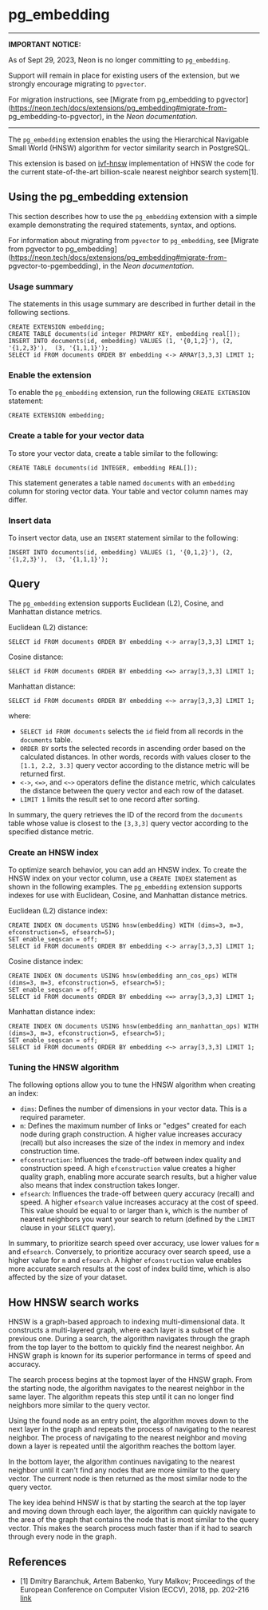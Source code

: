 # pg_embedding

* * *

**IMPORTANT NOTICE:**

As of Sept 29, 2023, Neon is no longer committing to `pg_embedding`.

Support will remain in place for existing users of the extension, but we
strongly encourage migrating to `pgvector`.

For migration instructions, see [Migrate from pg_embedding to
pgvector](https://neon.tech/docs/extensions/pg_embedding#migrate-from-
pg_embedding-to-pgvector), in the _Neon documentation_.

* * *

The `pg_embedding` extension enables the using the Hierarchical Navigable
Small World (HNSW) algorithm for vector similarity search in PostgreSQL.

This extension is based on [ivf-hnsw](https://github.com/dbaranchuk/ivf-hnsw)
implementation of HNSW the code for the current state-of-the-art billion-scale
nearest neighbor search system[1].

## Using the pg_embedding extension

This section describes how to use the `pg_embedding` extension with a simple
example demonstrating the required statements, syntax, and options.

For information about migrating from `pgvector` to `pg_embedding`, see
[Migrate from pgvector to
pg_embedding](https://neon.tech/docs/extensions/pg_embedding#migrate-from-
pgvector-to-pgembedding), in the _Neon documentation_.

### Usage summary

The statements in this usage summary are described in further detail in the
following sections.

    
    
    CREATE EXTENSION embedding;
    CREATE TABLE documents(id integer PRIMARY KEY, embedding real[]);
    INSERT INTO documents(id, embedding) VALUES (1, '{0,1,2}'), (2, '{1,2,3}'),  (3, '{1,1,1}');
    SELECT id FROM documents ORDER BY embedding <-> ARRAY[3,3,3] LIMIT 1;

### Enable the extension

To enable the `pg_embedding` extension, run the following `CREATE EXTENSION`
statement:

    
    
    CREATE EXTENSION embedding;

### Create a table for your vector data

To store your vector data, create a table similar to the following:

    
    
    CREATE TABLE documents(id INTEGER, embedding REAL[]);

This statement generates a table named `documents` with an `embedding` column
for storing vector data. Your table and vector column names may differ.

### Insert data

To insert vector data, use an `INSERT` statement similar to the following:

    
    
    INSERT INTO documents(id, embedding) VALUES (1, '{0,1,2}'), (2, '{1,2,3}'),  (3, '{1,1,1}');

## Query

The `pg_embedding` extension supports Euclidean (L2), Cosine, and Manhattan
distance metrics.

Euclidean (L2) distance:

    
    
    SELECT id FROM documents ORDER BY embedding <-> array[3,3,3] LIMIT 1;

Cosine distance:

    
    
    SELECT id FROM documents ORDER BY embedding <=> array[3,3,3] LIMIT 1;

Manhattan distance:

    
    
    SELECT id FROM documents ORDER BY embedding <~> array[3,3,3] LIMIT 1;

where:

  * `SELECT id FROM documents` selects the `id` field from all records in the `documents` table.
  * `ORDER BY` sorts the selected records in ascending order based on the calculated distances. In other words, records with values closer to the `[1.1, 2.2, 3.3]` query vector according to the distance metric will be returned first.
  * `<->`, `<=>`, and `<~>` operators define the distance metric, which calculates the distance between the query vector and each row of the dataset.
  * `LIMIT 1` limits the result set to one record after sorting.

In summary, the query retrieves the ID of the record from the `documents`
table whose value is closest to the `[3,3,3]` query vector according to the
specified distance metric.

### Create an HNSW index

To optimize search behavior, you can add an HNSW index. To create the HNSW
index on your vector column, use a `CREATE INDEX` statement as shown in the
following examples. The `pg_embedding` extension supports indexes for use with
Euclidean, Cosine, and Manhattan distance metrics.

Euclidean (L2) distance index:

    
    
    CREATE INDEX ON documents USING hnsw(embedding) WITH (dims=3, m=3, efconstruction=5, efsearch=5);
    SET enable_seqscan = off;
    SELECT id FROM documents ORDER BY embedding <-> array[3,3,3] LIMIT 1;

Cosine distance index:

    
    
    CREATE INDEX ON documents USING hnsw(embedding ann_cos_ops) WITH (dims=3, m=3, efconstruction=5, efsearch=5);
    SET enable_seqscan = off;
    SELECT id FROM documents ORDER BY embedding <=> array[3,3,3] LIMIT 1;

Manhattan distance index:

    
    
    CREATE INDEX ON documents USING hnsw(embedding ann_manhattan_ops) WITH (dims=3, m=3, efconstruction=5, efsearch=5);
    SET enable_seqscan = off;
    SELECT id FROM documents ORDER BY embedding <~> array[3,3,3] LIMIT 1;

### Tuning the HNSW algorithm

The following options allow you to tune the HNSW algorithm when creating an
index:

  * `dims`: Defines the number of dimensions in your vector data. This is a required parameter.
  * `m`: Defines the maximum number of links or "edges" created for each node during graph construction. A higher value increases accuracy (recall) but also increases the size of the index in memory and index construction time.
  * `efconstruction`: Influences the trade-off between index quality and construction speed. A high `efconstruction` value creates a higher quality graph, enabling more accurate search results, but a higher value also means that index construction takes longer.
  * `efsearch`: Influences the trade-off between query accuracy (recall) and speed. A higher `efsearch` value increases accuracy at the cost of speed. This value should be equal to or larger than `k`, which is the number of nearest neighbors you want your search to return (defined by the `LIMIT` clause in your `SELECT` query).

In summary, to prioritize search speed over accuracy, use lower values for `m`
and `efsearch`. Conversely, to prioritize accuracy over search speed, use a
higher value for `m` and `efsearch`. A higher `efconstruction` value enables
more accurate search results at the cost of index build time, which is also
affected by the size of your dataset.

## How HNSW search works

HNSW is a graph-based approach to indexing multi-dimensional data. It
constructs a multi-layered graph, where each layer is a subset of the previous
one. During a search, the algorithm navigates through the graph from the top
layer to the bottom to quickly find the nearest neighbor. An HNSW graph is
known for its superior performance in terms of speed and accuracy.

The search process begins at the topmost layer of the HNSW graph. From the
starting node, the algorithm navigates to the nearest neighbor in the same
layer. The algorithm repeats this step until it can no longer find neighbors
more similar to the query vector.

Using the found node as an entry point, the algorithm moves down to the next
layer in the graph and repeats the process of navigating to the nearest
neighbor. The process of navigating to the nearest neighbor and moving down a
layer is repeated until the algorithm reaches the bottom layer.

In the bottom layer, the algorithm continues navigating to the nearest
neighbor until it can't find any nodes that are more similar to the query
vector. The current node is then returned as the most similar node to the
query vector.

The key idea behind HNSW is that by starting the search at the top layer and
moving down through each layer, the algorithm can quickly navigate to the area
of the graph that contains the node that is most similar to the query vector.
This makes the search process much faster than if it had to search through
every node in the graph.

## References

  * [1] Dmitry Baranchuk, Artem Babenko, Yury Malkov; Proceedings of the European Conference on Computer Vision (ECCV), 2018, pp. 202-216 [link](http://openaccess.thecvf.com/content_ECCV_2018/html/Dmitry_Baranchuk_Revisiting_the_Inverted_ECCV_2018_paper.html)

